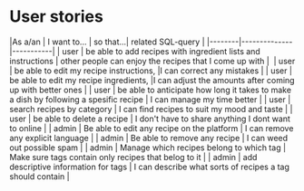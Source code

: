 # User stories
|As a/an | I want to... | so that...| related SQL-query | 
|--------|--------------|-----------|
| user | be able to add recipes with ingredient lists and instructions | other people can enjoy the recipes that I come up with | 
| user | be able to edit my recipe instructions, |I can correct any mistakes |
| user | be able to edit my recipe ingredients, |I can adjust the amounts after coming up with better ones | 
| user | be able to anticipate how long it takes to make a dish by following a spesific recipe | I can manage my time better | 
| user | search recipes by category | I can find recipes to suit my mood and taste | 
| user | be able to delete a recipe | I don't have to share anything I dont want to online | 
| admin | Be able to edit any recipe on the platform | I can remove any explicit language | 
| admin | Be able to remove any recipe | I can weed out possible spam | 
| admin | Manage which recipes belong to which tag | Make sure tags contain only recipes that belog to it | 
| admin | add descriptive information for tags | I can describe what sorts of recipes a tag should contain | 